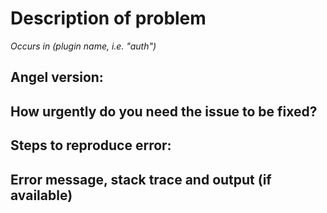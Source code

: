 # Description of problem
*Occurs in (plugin name, i.e. "auth")*

## Angel version:

## How urgently do you need the issue to be fixed?

## Steps to reproduce error:

## Error message, stack trace and output (if available)
